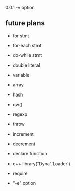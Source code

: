 0.0.1
-v option

future plans
------------

- for stmt
- for-each stmt
- do-while stmt

- double literal

- variable
- array
- hash
- qw()
- regexp
- throw
- increment
- decrement

- declare function
- c++ library('Dyna'.'Loader')

- require

- "-e" option

